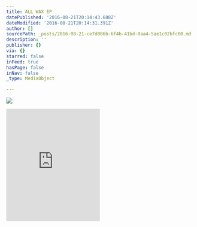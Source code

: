 ```yaml
---
title: ALL WAX EP
datePublished: '2016-08-21T20:14:43.688Z'
dateModified: '2016-08-21T20:14:31.391Z'
author: []
sourcePath: _posts/2016-08-21-ce7d086b-6f4b-41bd-8aa4-5ae1c02bfc00.md
description: ''
publisher: {}
via: {}
starred: false
inFeed: true
hasPage: false
inNav: false
_type: MediaObject

---
```

![](https://the-grid-user-content.s3-us-west-2.amazonaws.com/64b89805-57fc-4aba-a3f7-fe26649913f7.jpg)

<iframe src="https://cdn.embedly.com/widgets/media.html?src=http%3A%2F%2Fwidgets.itunes.apple.com%2Fwidget.html%3Fc%3Dus%26brc%3DFFFFFF%26blc%3DFFFFFF%26trc%3DFFFFFF%26tlc%3DFFFFFF%26d%3D%26t%3D%26m%3Dsoftware%26e%3Dalbum%26w%3D250%26h%3D300%26ids%3D1119930511%26wt%3Ddiscovery%26partnerId%3D%26affiliate_id%3D%26at%3D%26ct%3D&amp;url=https%3A%2F%2Fitunes.apple.com%2Fus%2Falbum%2Fall-wax-ep%2Fid1119930511&amp;image=http%3A%2F%2Fis4.mzstatic.com%2Fimage%2Fthumb%2FMusic60%2Fv4%2F43%2Fd9%2F35%2F43d935b9-5dce-ceb9-fc66-2d14b8baeb1b%2Fsource%2F1200x630bf.jpg&amp;key=b7d04c9b404c499eba89ee7072e1c4f7&amp;type=text%2Fhtml&amp;schema=apple" width="250" height="300" scrolling="no" frameborder="0" allowfullscreen="" style=""></iframe>